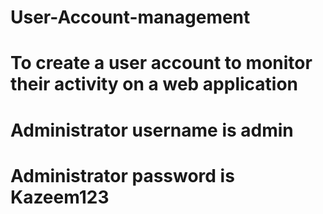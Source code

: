 # User-Account-management
# To create a user account to monitor their activity on a web application 
# Administrator username is admin
# Administrator password is Kazeem123
